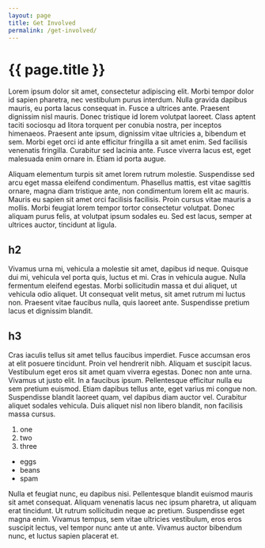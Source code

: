```yaml
---
layout: page
title: Get Involved
permalink: /get-involved/
--- 
```

# {{ page.title }}
Lorem ipsum dolor sit amet, consectetur adipiscing elit. Morbi tempor dolor id sapien pharetra, nec vestibulum purus interdum. Nulla gravida dapibus mauris, eu porta lacus consequat in. Fusce a ultrices ante. Praesent dignissim nisl mauris. Donec tristique id lorem volutpat laoreet. Class aptent taciti sociosqu ad litora torquent per conubia nostra, per inceptos himenaeos. Praesent ante ipsum, dignissim vitae ultricies a, bibendum et sem. Morbi eget orci id ante efficitur fringilla a sit amet enim. Sed facilisis venenatis fringilla. Curabitur sed lacinia ante. Fusce viverra lacus est, eget malesuada enim ornare in. Etiam id porta augue.


Aliquam elementum turpis sit amet lorem rutrum molestie. Suspendisse sed arcu eget massa eleifend condimentum. Phasellus mattis, est vitae sagittis ornare, magna diam tristique ante, non condimentum lorem elit ac mauris. Mauris eu sapien sit amet orci facilisis facilisis. Proin cursus vitae mauris a mollis. Morbi feugiat lorem tempor tortor consectetur volutpat. Donec aliquam purus felis, at volutpat ipsum sodales eu. Sed est lacus, semper at ultrices auctor, tincidunt at ligula.

## h2
Vivamus urna mi, vehicula a molestie sit amet, dapibus id neque. Quisque dui mi, vehicula vel porta quis, luctus et mi. Cras in vehicula augue. Nulla fermentum eleifend egestas. Morbi sollicitudin massa et dui aliquet, ut vehicula odio aliquet. Ut consequat velit metus, sit amet rutrum mi luctus non. Praesent vitae faucibus nulla, quis laoreet ante. Suspendisse pretium lacus et dignissim blandit.

## h3
Cras iaculis tellus sit amet tellus faucibus imperdiet. Fusce accumsan eros at elit posuere tincidunt. Proin vel hendrerit nibh. Aliquam et suscipit lacus. Vestibulum eget eros sit amet quam viverra egestas. Donec non ante urna. Vivamus ut justo elit. In a faucibus ipsum. Pellentesque efficitur nulla eu sem pretium euismod. Etiam dapibus tellus ante, eget varius mi congue non. Suspendisse blandit laoreet quam, vel dapibus diam auctor vel. Curabitur aliquet sodales vehicula. Duis aliquet nisl non libero blandit, non facilisis massa cursus.

1. one
2. two
3. three

- eggs
- beans
- spam

Nulla et feugiat nunc, eu dapibus nisi. Pellentesque blandit euismod mauris sit amet consequat. Aliquam venenatis lacus nec ipsum pharetra, ut aliquam erat tincidunt. Ut rutrum sollicitudin neque ac pretium. Suspendisse eget magna enim. Vivamus tempus, sem vitae ultricies vestibulum, eros eros suscipit lectus, vel tempor nunc ante ut ante. Vivamus auctor bibendum nunc, et luctus sapien placerat et.

